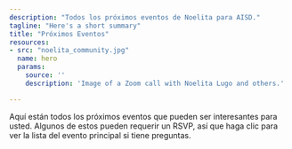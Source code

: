```yaml
---
description: "Todos los próximos eventos de Noelita para AISD."
tagline: "Here's a short summary"
title: "Próximos Eventos"
resources:
- src: "noelita_community.jpg"
  name: hero
  params:
    source: ''
    description: 'Image of a Zoom call with Noelita Lugo and others.'

---
```

Aquí están todos los próximos eventos que pueden ser interesantes para usted. Algunos de estos pueden requerir un RSVP, así que haga clic para ver la lista del evento principal si tiene preguntas.
